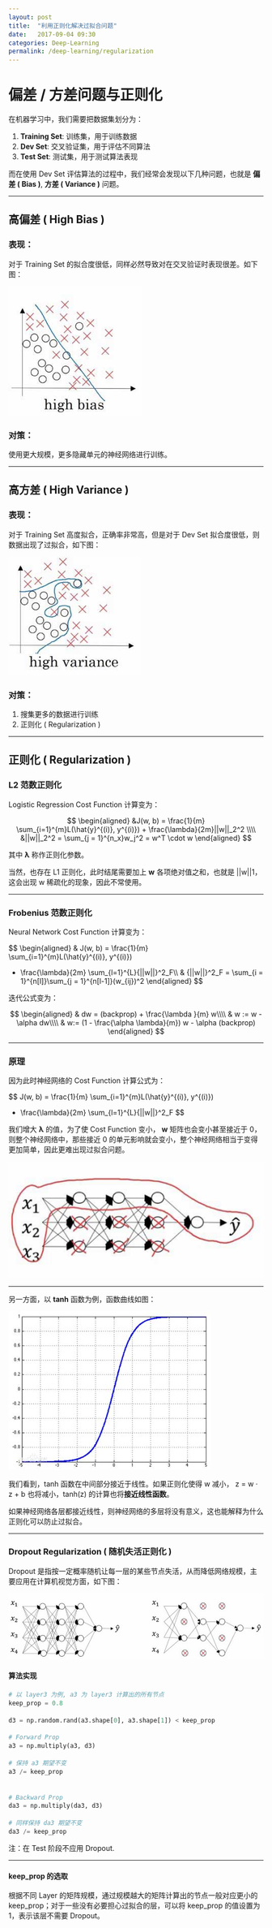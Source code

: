 ```yaml
---
layout: post
title:  "利用正则化解决过拟合问题"
date:   2017-09-04 09:30
categories: Deep-Learning
permalink: /deep-learning/regularization
---
```


# 偏差 / 方差问题与正则化

在机器学习中，我们需要把数据集划分为：

1. **Training Set**: 训练集，用于训练数据
2. **Dev Set**: 交叉验证集，用于评估不同算法
3. **Test Set**: 测试集，用于测试算法表现

而在使用 Dev Set 评估算法的过程中，我们经常会发现以下几种问题，也就是 **偏差 ( Bias )**, **方差 ( Variance )** 问题。

---

## 高偏差 ( High Bias )

### 表现：

对于 Training Set 的拟合度很低，同样必然导致对在交叉验证时表现很差。如下图：

![](../images/deep-learning/high-bias.jpg)

### 对策：

使用更大规模，更多隐藏单元的神经网络进行训练。

---

## 高方差 ( High Variance )

### 表现：

对于 Training Set 高度拟合，正确率非常高，但是对于 Dev Set 拟合度很低，则数据出现了过拟合，如下图：

![](../images/deep-learning/high-variance.jpg)

### 对策：

1. 搜集更多的数据进行训练
2. 正则化 ( Regularization )

---

## 正则化 ( Regularization )

### L2 范数正则化

Logistic Regression Cost Function 计算变为：

$$
\begin{aligned}
&J(w, b) = \frac{1}{m} \sum_{i=1}^{m}L(\hat{y}^{(i)}, y^{(i)}) + \frac{\lambda}{2m}||w||_2^2 \\\\
&||w||_2^2 = \sum_{j = 1}^{n_x}w_j^2 = w^T \cdot w
\end{aligned}
$$ 

其中 **&lambda;** 称作正则化参数。

当然，也存在 L1 正则化，此时结尾需要加上 **w** 各项绝对值之和，也就是 \|\|w\|\|1，这会出现 w 稀疏化的现象，因此不常使用。

---

### Frobenius 范数正则化

Neural Network Cost Function 计算变为：

$$
\begin{aligned}
& J(w, b) = \frac{1}{m} \sum_{i=1}^{m}L(\hat{y}^{(i)}, y^{(i)})
+ \frac{\lambda}{2m} \sum_{l=1}^{L}{||w||}^2_F\\\\
& {||w||}^2_F = \sum_{i = 1}^{n[l]}\sum_{j = 1}^{n[l-1]}(w_{ij})^2
\end{aligned}
$$

迭代公式变为：

$$
\begin{aligned}
& dw = (backprop) + \frac{\lambda }{m} w\\\\
& w := w - \alpha dw\\\\
& w:= (1 - \frac{\alpha \lambda}{m}) w - \alpha (backprop)
\end{aligned}
$$

---


### 原理

因为此时神经网络的 Cost Function 计算公式为：

$$
J(w, b) = \frac{1}{m} \sum_{i=1}^{m}L(\hat{y}^{(i)}, y^{(i)})
+ \frac{\lambda}{2m} \sum_{l=1}^{L}{||w||}^2_F
$$

我们增大 **&lambda;** 的值，为了使 Cost Function 变小， **w** 矩阵也会变小甚至接近于 0，则整个神经网络中，那些接近 0 的单元影响就会变小，整个神经网络相当于变得更加简单，因此更难出现过拟合问题。

![](../images/deep-learning/regularization1.jpg)

---

另一方面，以 **tanh** 函数为例，函数曲线如图：

![](../images/deep-learning/tanh.jpg)

我们看到，tanh 函数在中间部分接近于线性。如果正则化使得 w 减小， z = w · z + b 也将减小，tanh(z) 的计算也将**接近线性函数**。

如果神经网络各层都接近线性，则神经网络的多层将没有意义，这也能解释为什么正则化可以防止过拟合。

---

### Dropout Regularization ( 随机失活正则化 ) 

Dropout 是指按一定概率随机让每一层的某些节点失活，从而降低网络规模，主要应用在计算机视觉方面，如下图：

![](../images/deep-learning/dropout.jpg)

#### 算法实现

```py
# 以 layer3 为例, a3 为 layer3 计算出的所有节点
keep_prop = 0.8

d3 = np.random.rand(a3.shape[0], a3.shape[1]) < keep_prop

# Forward Prop
a3 = np.multiply(a3, d3)

# 保持 a3 期望不变
a3 /= keep_prop


# Backward Prop
da3 = np.multiply(da3, d3)

# 同样保持 da3 期望不变
da3 /= keep_prop

```

注：在 Test 阶段不应用 Dropout.

---

#### keep_prop 的选取

根据不同 Layer 的矩阵规模，通过规模越大的矩阵计算出的节点一般对应更小的 keep_prop；对于一些没有必要担心过拟合的层，可以将 keep_prop 的值设置为 1，表示该层不需要 Dropout。